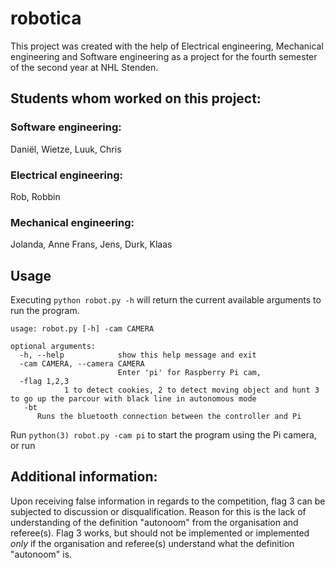 # robotica

This project was created with the help of Electrical engineering, Mechanical engineering and Software engineering as a project for the fourth semester of the second year at NHL Stenden.

## Students whom worked on this project:

### Software engineering:
Daniël, Wietze, Luuk, Chris

### Electrical engineering:
Rob, Robbin

### Mechanical engineering:
Jolanda, Anne Frans, Jens, Durk, Klaas

## Usage
Executing `python robot.py -h` will return the current available arguments to run the program.

```
usage: robot.py [-h] -cam CAMERA

optional arguments:
  -h, --help            show this help message and exit
  -cam CAMERA, --camera CAMERA
                        Enter 'pi' for Raspberry Pi cam,
  -flag 1,2,3 
            1 to detect cookies, 2 to detect moving object and hunt 3 to go up the parcour with black line in autonomous mode      
   -bt
      Runs the bluetooth connection between the controller and Pi
```

Run `python(3) robot.py -cam pi` to start the program using the Pi camera, or run

## Additional information:

Upon receiving false information in regards to the competition, flag 3 can be subjected to discussion or disqualification.
Reason for this is the lack of understanding of the definition "autonoom" from the organisation and referee(s). Flag 3 works, but should not be implemented or implemented _only_ if the organisation and referee(s) understand what the definition "autonoom" is.
